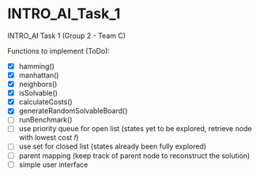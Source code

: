 # INTRO\_AI\_Task\_1  
INTRO\_AI Task 1 (Group 2 - Team C)  

Functions to implement (ToDo):    
- [x] hamming()  
- [x] manhattan()  
- [x] neighbors()  
- [x] isSolvable()  
- [x] calculateCosts()  
- [x] generateRandomSolvableBoard()  
- [ ] runBenchmark()  
- [ ] use priority queue for open list (states yet to be explored, retrieve node with lowest
cost 𝑓)  
- [ ] use set for closed list (states already been fully explored)  
- [ ] parent mapping (keep track of parent node to reconstruct the solution)  
- [ ] simple user interface  
